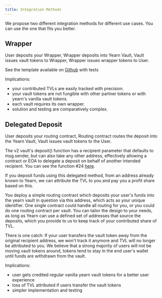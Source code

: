 ```yaml
---
title: Integration Methods
---
```


We propose two different integration methods for different use cases. You can use the one that fits you better.

## Wrapper

User deposits your Wrapper,
Wrapper deposits into Yearn Vault,
Vault issues vault tokens to Wrapper,
Wrapper issues wrapper tokens to User.

See the template available on [Github](https://github.com/yearn/brownie-wrapper-mix) with tests

Implications:

- your contributed TVLs are easily tracked with precision.
- your vault tokens are not fungible with other partner tokens or with yearn's vanilla vault tokens.
- each vault requires its own wrapper.
- solution and testing are comparatively complex.

## Delegated Deposit

User deposits your routing contract,
Routing contract routes the deposit into the Yearn Vault,
Vault issues vault tokens to the User.

The v2 vault's deposit() function has a recipient parameter that defaults to msg.sender, but can also take any other address, effectively allowing a contract or EOA to delegate a deposit on behalf of another intended recipient. You can see the function #24 [here](https://etherscan.io/address/0x19D3364A399d251E894aC732651be8B0E4e85001#writeContract).

If you deposit funds using this delegated method, from an address already known to Yearn, we can attribute the TVL to you and pay you a profit share based on this.

You deploy a simple routing contract which deposits your user's funds into the yearn vault in question via this address, which acts as your unique identifier. One single contract could handle all routing for you, or you could do one routing contract per vault. You can tailor the design to your needs, as long as Yearn can use a defined set of addresses that source the deposits, which you provide to us to keep track of your contributed share of TVL.

There is one catch: If your user transfers the vault token away from the original recipient address, we won't track it anymore and TVL will no longer be attributed to you. We believe that a strong majority of users will not be moving vault tokens around, tokens tend to stay in the end user's wallet until funds are withdrawn from the vault.

Implications:

- user gets credited regular vanilla yearn vault tokens for a better user experience
- loss of TVL attributed if users transfer the vault tokens  
- simpler implementation and testing